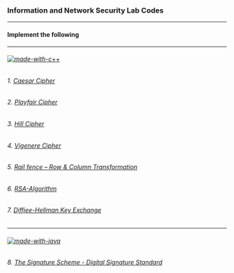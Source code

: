 ### Information and Network Security Lab Codes

---

#### Implement the following
____
###### [![made-with-c++](https://forthebadge.com/images/badges/made-with-c-plus-plus.svg)](https://www.cplusplus.com/)

###### 1. [Caesar Cipher](https://github.com/Kritik007/CODES/blob/main/INS-Lab/Caesar-Cipher.cpp)

###### 2. [Playfair Cipher](https://github.com/Kritik007/CODES/blob/main/INS-Lab/Playfair-Cipher.cpp)

###### 3. [Hill Cipher](https://github.com/Kritik007/CODES/blob/main/INS-Lab/Hill-Cipher.cpp)

###### 4. [Vigenere Cipher](https://github.com/Kritik007/CODES/blob/main/INS-Lab/Vigenere-Cipher.cpp)

###### 5. [Rail fence – Row & Column Transformation](https://github.com/Kritik007/CODES/blob/main/INS-Lab/RailFence-Cipher.cpp)

###### 6. [RSA-Algorithm](https://github.com/Kritik007/CODES/blob/main/INS-Lab/RSA-Algorithm.cpp)

###### 7. [Diffiee-Hellman Key Exchange](https://github.com/Kritik007/CODES/blob/main/INS-Lab/Diffiee-Hellman.cpp)
_____

###### [![made-with-java](https://forthebadge.com/images/badges/made-with-java.svg)](https://www.java.com/)

###### 8. [The Signature Scheme - Digital Signature Standard](https://github.com/Kritik007/CODES/blob/main/INS-Lab/DigitalSignature.java)
